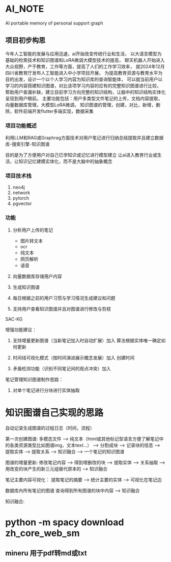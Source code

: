 # AI_NOTE
AI portable memory of personal support graph

## 项目初步构思
今年人工智能的发展与应用迅速，ai开始改变传统行业和生活，
以大语言模型为基础的检索技术和知识图谱和LoRA微调大模型技术的提高，
聊天机器人开始进入大众视野，产于教育，工作等方面，提高了人们的工作学习效率，
就2024年12月四川省教育厅发布人工智能进入中小学项目开展，
为提高教育资源与教育水平为目的出发，设计一个以个人学习内容为知识库的查询智能体，
可以就当前用户以学习的内容搭建知识图谱，对比该项学习内容的应有的完整知识图谱进行比较，
帮助用户查漏补缺，建立目前学习方向完整的知识结构，让脑中的知识结构实体化呈现到用户眼前。
主要功能包括：用户多类型文件笔记的上传，文档内容提取，向量数据库管理，大模型LoRA微调，
知识图谱的管理，创建，对比，新增，删除，软件前端开发flutter多端实现，数据采集



### 项目功能概述
利用LLM和RAG或Graphrag方面技术对用户笔记进行归纳总结提取并且建立数据库-搜索引擎-知识图谱

目的是为了方便用户对自己已学知识或记忆进行模型建立
让ai进入教育行业或生活，让知识记忆建模实体化，而不是大脑中的抽象概念


### 项目技术栈
1. neo4j
2. network
3. pytorch
4. pgvector




### 功能
1. 分析用户上传的笔记
    * 图片转文本
    * ocr
    * 纯文本
    * 网页解析
    * 语音

2. 向量数据库存储用户内容

3. 生成知识图谱

4. 每日根据之前的用户习惯与学习情况生成建议和问题

5. 支持用户查看知识图谱并且对图谱进行修改与剪枝

    


SAC-KG

增强功能建议：
1. 支持增量更新图谱（当新笔记加入时自动扩展）加入 算法根据实体唯一确定如何更新

2. 时间线可视化模式（按时间演进展示概念发展）加入 创建时间

3. 矛盾检测功能（识别不同笔记间的观点冲突）加入 



笔记管理知识图谱制作思路：
1. 对单个笔记进行分块进行实体抽取




# 知识图谱自己实现的思路

自动记录生成图谱的过程日志（时间，流程）


第一次创建图谱:
多模态文件 --> 纯文本（html或其他标记型语言方便了解笔记中的各类资源类型比如图谱img，文本text...） --> 分割成块 --> 记录块的信息
-->  提取实体 --> 提取关系 --> 知识融合 --> 一个笔记的知识图谱


图谱的增量更新:
修改笔记内容 --> 得到增删改的块 --> 提取实体 --> 关系抽取 --> 用改变的块产生的新三元组替代原本的 --> 知识融合 


笔记主要内容可视化：
提取笔记的摘要 --> 统计主要的实体 --> 可视化在笔记边


数据库內所有笔记的图谱
查询得到所有图谱的块中内容 --> 知识融合 


知识融合:




# python -m spacy download zh_core_web_sm


## mineru 用于pdf转md或txt


